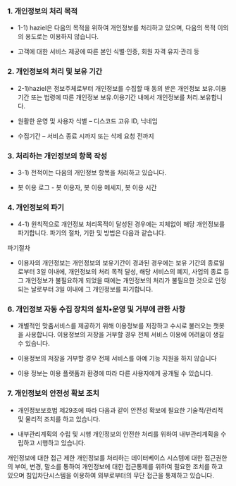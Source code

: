 ### 1. 개인정보의 처리 목적
- 1-1) haziel은 다음의 목적을 위하여 개인정보를 처리하고 있으며, 다음의 목적 이외의 용도로는 이용하지 않습니다.

- 고객에 대한 서비스 제공에 따른 본인 식별·인증, 회원 자격 유지·관리 등

### 2. 개인정보의 처리 및 보유 기간
- 2-1)haziel은 정보주체로부터 개인정보를 수집할 때 동의 받은 개인정보 보유․이용기간 또는 법령에 따른 개인정보 보유․이용기간 내에서 개인정보를 처리․보유합니다.

- 원활한 운영 및 사용자 식별 – 디스코드 고유 ID, 닉네임
- 수집기간 – 서비스 종료 시까지 또는 삭제 요청 전까지


### 3. 처리하는 개인정보의 항목 작성
- 3-1) 전적이는 다음의 개인정보 항목을 처리하고 있습니다.

- 봇 이용 로그 - 봇 이용자, 봇 이용 메세지, 봇 이용 시간


### 4. 개인정보의 파기
- 4-1) 원칙적으로 개인정보 처리목적이 달성된 경우에는 지체없이 해당 개인정보를 파기합니다. 파기의 절차, 기한 및 방법은 다음과 같습니다.

파기절차


- 이용자의 개인정보는 개인정보의 보유기간이 경과된 경우에는 보유 기간의 종료일로부터 3일 이내에, 개인정보의 처리 목적 달성, 해당 서비스의 폐지, 사업의 종료 등 그 개인정보가 불필요하게 되었을 때에는 개인정보의 처리가 불필요한 것으로 인정되는 날로부터 3일 이내에 그 개인정보를 파기합니다.

### 6. 개인정보 자동 수집 장치의 설치•운영 및 거부에 관한 사항
- 개별적인 맞춤서비스를 제공하기 위해 이용정보를 저장하고 수시로 불러오는 챗봇을 사용합니다. 이용정보의 저장을 거부할 경우 전체 서비스 이용에 어려움이 생길 수 있습니다.

- 이용정보의 저장을 거부할 경우 전체 서비스를 아예 기능 지원을 하지 않습니다

- 이용 정보는 이용 플랫폼과 환경에 따라 다른 사용자에게 공개될 수 있습니다.



### 7. 개인정보의 안전성 확보 조치
- 개인정보보호법 제29조에 따라 다음과 같이 안전성 확보에 필요한 기술적/관리적 및 물리적 조치를 하고 있습니다.

- 내부관리계획의 수립 및 시행
개인정보의 안전한 처리를 위하여 내부관리계획을 수립하고 시행하고 있습니다.

개인정보에 대한 접근 제한
개인정보를 처리하는 데이터베이스 시스템에 대한 접근권한의 부여, 변경, 말소를 통하여 개인정보에 대한 접근통제를 위하여 필요한 조치를 하고 있으며 침입차단시스템을 이용하여 외부로부터의 무단 접근을 통제하고 있습니다.
